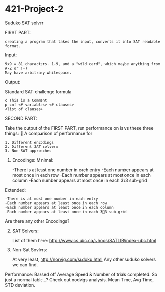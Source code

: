 421-Project-2
=============

Suduko SAT solver

FIRST PART:

    creating a program that takes the input, converts it into SAT readable format.

Input:

    9x9 = 81 characters. 1-9, and a "wild card", which maybe anything from A-Z or !-)
    May have arbitrary whitespace.

Output:

Standard SAT-challenge formula

    c This is a Comment
    p cnf <# variables> <# clauses>
    <list of clauses>

SECOND PART:

Take the output of the FIRST PART, run performance on is vs these three things:
 A comparison of performance for

    1. Different encodings  
    2. Different SAT solvers
    3. Non-SAT approaches


1) Encodings:
  Minimal:
  
    -There is at least one number in each entry
    -Each number appears at most once in each row
    -Each number appears at most once in each column
    -Each number appears at most once in each 3x3 sub-grid
    
  Extended:
    
    -There is at most one number in each entry
    -Each number appears at least once in each row
    -Each number appears at least once in each column
    -Each number appears at least once in each 33 sub-grid
  
  Are there any other Encodings?
    
2) SAT Solvers:

    List of them here: 
      http://www.cs.ubc.ca/~hoos/SATLIB/index-ubc.html

3) Non-Sat Sovlers:

    At very least, http://norvig.com/sudoku.html
    Any other suduko solvers we can find.
    
Performance: Bassed off Average Speed & Number of trials completed. So just a normal table...? Check out nodvigs analysis. Mean Time, Avg Time, STD deviation.
